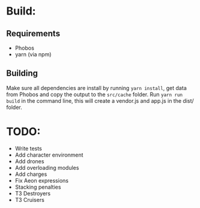 

# Build:
## Requirements
- Phobos
- yarn (via npm)

## Building
Make sure all dependencies are install by running ```yarn install```, get data from Phobos and copy the output to the ```src/cache``` folder. Run ```yarn run build``` in the command line, this will create a vendor.js and app.js in the dist/ folder.

# TODO:
- Write tests
- Add character environment
- Add drones
- Add overloading modules
- Add charges
- Fix Aeon expressions
- Stacking penalties
- T3 Destroyers
- T3 Cruisers
